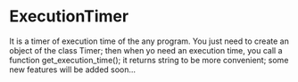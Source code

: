 # ExecutionTimer
It is a timer of execution time of the any program.
You just need to create an object of the class Timer;
then when yo need an execution time, you call a function get_execution_time(); it returns string to be more convenient;
some new features will be added soon...
